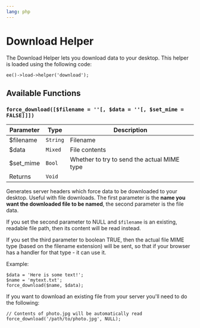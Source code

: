 ```yaml
---
lang: php
---
```


<!--
    This source file is part of the open source project
    ExpressionEngine User Guide (https://github.com/ExpressionEngine/ExpressionEngine-User-Guide)

    @link      https://expressionengine.com/
    @copyright Copyright (c) 2003-2020, Packet Tide, LLC (https://packettide.com)
    @license   https://expressionengine.com/license Licensed under Apache License, Version 2.0
-->

# Download Helper

The Download Helper lets you download data to your desktop. This helper is loaded using the following code:

    ee()->load->helper('download');

## Available Functions

### `force_download([$filename = ''[, $data = ''[, $set_mime = FALSE]]])`

| Parameter  | Type     | Description                                 |
| ---------- | -------- | ------------------------------------------- |
| \$filename | `String` | Filename                                    |
| \$data     | `Mixed`  | File contents                               |
| \$set_mime | `Bool`   | Whether to try to send the actual MIME type |
| Returns    | `Void`   |                                             |

Generates server headers which force data to be downloaded to your desktop. Useful with file downloads. The first parameter is the **name you want the downloaded file to be named**, the second parameter is the file data.

If you set the second parameter to NULL and `$filename` is an existing, readable file path, then its content will be read instead.

If you set the third parameter to boolean TRUE, then the actual file MIME type (based on the filename extension) will be sent, so that if your browser has a handler for that type - it can use it.

Example:

    $data = 'Here is some text!';
    $name = 'mytext.txt';
    force_download($name, $data);

If you want to download an existing file from your server you'll need to do the following:

    // Contents of photo.jpg will be automatically read
    force_download('/path/to/photo.jpg', NULL);
